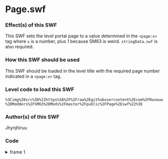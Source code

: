 # Page.swf

### Effect(s) of this SWF
This SWF sets the level portal page to a value determined in the `<page:x>` tag where `x` is a number, plus 1 because SM63 is weird. `stringData.swf` is also required.

### How this SWF should be used
This SWF should be loaded in the level title with the required page number indicated in a `<page:x>` tag.

### Level code to load this SWF
`%3Cimg%20src%3D%22https%3A%2F%2Fraw%2Egithubusercontent%2Ecom%2FRunouw%2DModders%2FSM63%2DMods%2Fmaster%2Fpublic%2FPage%2Eswf%22%3E`

### Author(s) of this SWF
Jhynjhiruu

### Code
<details/>
  <summary>frame 1</summary>
  <details/>
    <summary>doAction</summary>
    
```
_root.Page = _root.stringData("page",_root.LDCourseName);
```
  </details>
</details>
